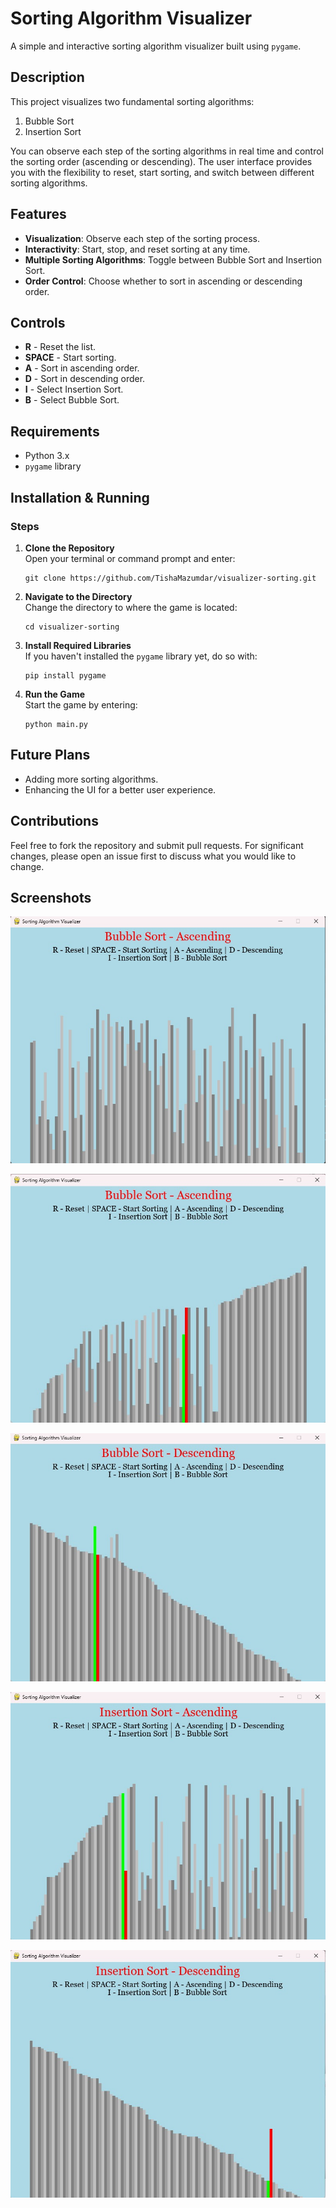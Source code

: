 # Sorting Algorithm Visualizer

A simple and interactive sorting algorithm visualizer built using `pygame`.

## Description

This project visualizes two fundamental sorting algorithms:

1. Bubble Sort
2. Insertion Sort

You can observe each step of the sorting algorithms in real time and control the sorting order (ascending or descending). The user interface provides you with the flexibility to reset, start sorting, and switch between different sorting algorithms.

## Features

- **Visualization**: Observe each step of the sorting process.
- **Interactivity**: Start, stop, and reset sorting at any time.
- **Multiple Sorting Algorithms**: Toggle between Bubble Sort and Insertion Sort.
- **Order Control**: Choose whether to sort in ascending or descending order.

## Controls

- **R** - Reset the list.
- **SPACE** - Start sorting.
- **A** - Sort in ascending order.
- **D** - Sort in descending order.
- **I** - Select Insertion Sort.
- **B** - Select Bubble Sort.

## Requirements

- Python 3.x
- `pygame` library

## Installation & Running

### Steps

1. **Clone the Repository**  
   Open your terminal or command prompt and enter:  
   ```
   git clone https://github.com/TishaMazumdar/visualizer-sorting.git
   ```

2. **Navigate to the Directory**  
   Change the directory to where the game is located:  
   ```
   cd visualizer-sorting
   ```

3. **Install Required Libraries**  
   If you haven't installed the `pygame` library yet, do so with:  
   ```
   pip install pygame
   ```

4. **Run the Game**  
   Start the game by entering:  
   ```
   python main.py
   ```

## Future Plans

- Adding more sorting algorithms.
- Enhancing the UI for a better user experience.

## Contributions

Feel free to fork the repository and submit pull requests. For significant changes, please open an issue first to discuss what you would like to change.

## Screenshots

![Home Page](https://raw.githubusercontent.com/TishaMazumdar/visualizer-sorting/main/screenshots/WhatsApp%20Image%202023-09-05%20at%2005.38.32.jpeg)

![Bubble Sort Ascending](https://raw.githubusercontent.com/TishaMazumdar/visualizer-sorting/main/screenshots/WhatsApp%20Image%202023-09-05%20at%2005.39.07.jpeg)

![Bubble Sort Descending](https://raw.githubusercontent.com/TishaMazumdar/visualizer-sorting/main/screenshots/WhatsApp%20Image%202023-09-05%20at%2005.39.47.jpeg)

![Insertion Sort Ascending](https://raw.githubusercontent.com/TishaMazumdar/visualizer-sorting/main/screenshots/WhatsApp%20Image%202023-09-05%20at%2005.40.15.jpeg)

![Insertion Sort Descending](https://raw.githubusercontent.com/TishaMazumdar/visualizer-sorting/main/screenshots/WhatsApp%20Image%202023-09-05%20at%2005.40.52.jpeg)
